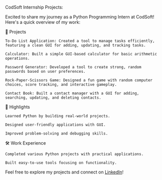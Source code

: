 CodSoft Internship Projects:

Excited to share my journey as a Python Programming Intern at CodSoft! Here's a quick overview of my work:

🚀 Projects

    To-Do List Application: Created a tool to manage tasks efficiently, featuring a clean GUI for adding, updating, and tracking tasks.

    Calculator: Built a simple GUI-based calculator for basic arithmetic operations.

    Password Generator: Developed a tool to create strong, random passwords based on user preferences.

    Rock-Paper-Scissors Game: Designed a fun game with random computer choices, score tracking, and interactive gameplay.

    Contact Book: Built a contact manager with a GUI for adding, searching, updating, and deleting contacts.

🌟 Highlights

    Learned Python by building real-world projects.

    Designed user-friendly applications with GUI.

    Improved problem-solving and debugging skills.



🛠️ Work Experience

    Completed various Python projects with practical applications.

    Built easy-to-use tools focusing on functionality.


Feel free to explore my projects and connect on [LinkedIn](https://www.linkedin.com/in/dipto26)! 

